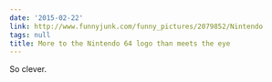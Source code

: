 ```yaml
---
date: '2015-02-22'
link: http://www.funnyjunk.com/funny_pictures/2079852/Nintendo
tags: null
title: More to the Nintendo 64 logo than meets the eye
---
```


So clever.
